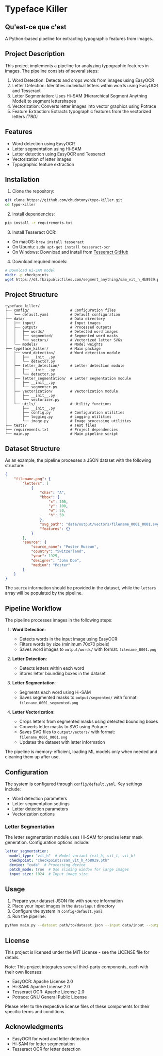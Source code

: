 # Typeface Killer 
## Qu'est-ce que c'est

A Python-based pipeline for extracting typographic features from images.

## Project Description

This project implements a pipeline for analyzing typographic features in images. The pipeline consists of several steps:

1. Word Detection: Detects and crops words from images using EasyOCR
2. Letter Detection: Identifies individual letters within words using EasyOCR and Tesseract
3. Letter Segmentation: Uses Hi-SAM (Hierarchical Segment Anything Model) to segment lettershapes
4. Vectorization: Converts letter images into vector graphics using Potrace
5. Feature Extraction: Extracts typographic features from the vectorized letters *(TBD)*

## Features

- Word detection using EasyOCR
- Letter segmentation using Hi-SAM
- Letter detection using EasyOCR and Tesseract
- Vectorization of letter images
- Typographic feature extraction

## Installation

1. Clone the repository:
```bash
git clone https://github.com/chudotony/typo-killer.git
cd typo-killer
```

2. Install dependencies:
```bash
pip install -r requirements.txt
```

3. Install Tesseract OCR:
- On macOS: `brew install tesseract`
- On Ubuntu: `sudo apt-get install tesseract-ocr`
- On Windows: Download and install from [Tesseract GitHub](https://github.com/UB-Mannheim/tesseract/wiki)

4. Download required models:
```bash
# Download Hi-SAM model
mkdir -p checkpoints
wget https://dl.fbaipublicfiles.com/segment_anything/sam_vit_h_4b8939.pth -O checkpoints/sam_vit_h_4b8939.pth
```

## Project Structure

```
typeface_killer/
├── config/                   # Configuration files
│   └── default.yaml          # Default configuration
├── data/                     # Data directory
│   ├── input/                # Input images
│   ├── output/               # Processed outputs
│   │   ├── words/            # Detected word images
│   │   ├── segmented/        # Segmented word masks
│   │   └── vectors/          # Vectorized letter SVGs
│   └── models/               # Model weights
├── typeface_killer/          # Main package
│   ├── word_detection/       # Word detection module
│   │   ├── __init__.py
│   │   └── detector.py
│   ├── letter_detection/     # Letter detection module
│   │   ├── __init__.py
│   │   └── detector.py
│   ├── letter_segmentation/  # Letter segmentation module
│   │   ├── __init__.py
│   │   └── segmenter.py
│   ├── vectorization/        # Vectorization module
│   │   ├── __init__.py
│   │   └── vectorizer.py
│   └── utils/                # Utility functions
│       ├── __init__.py
│       ├── config.py         # Configuration utilities
│       ├── logging.py        # Logging utilities
│       └── image.py          # Image processing utilities
├── tests/                    # Test files
├── requirements.txt          # Project dependencies
└── main.py                   # Main pipeline script
```

## Dataset Structure

As an example, the pipeline processes a JSON dataset with the following structure:

```json
{
    "filename.png": {
        "letters": [
            {
                "char": "A",
                "bbox": {
                    "x": 100,
                    "y": 100,
                    "w": 50,
                    "h": 50
                },
                "svg_path": "data/output/vectors/filename_0001_0001.svg",
                "features": {}
            }
        ],
        "source": {
            "source_name": "Poster Museum",
            "country": "Switzerland",
            "year": 1925,
            "designer": "John Doe",
            "medium": "Poster"
        }
    }
}
```

The `source` information should be provided in the dataset, while the `letters` array will be populated by the pipeline.

## Pipeline Workflow

The pipeline processes images in the following steps:

1. **Word Detection**:
   - Detects words in the input image using EasyOCR
   - Filters words by size (minimum 70x70 pixels)
   - Saves word images to `output/words/` with format: `filename_0001.png`

2. **Letter Detection**:
   - Detects letters within each word
   - Stores letter bounding boxes in the dataset

3. **Letter Segmentation**:
   - Segments each word using Hi-SAM
   - Saves segmented masks to `output/segmented/` with format: `filename_0001_segmented.png`

4. **Letter Vectorization**:
   - Crops letters from segmented masks using detected bounding boxes
   - Converts letter masks to SVG using Potrace
   - Saves SVG files to `output/vectors/` with format: `filename_0001_0001.svg`
   - Updates the dataset with letter information

The pipeline is memory-efficient, loading ML models only when needed and cleaning them up after use.

## Configuration

The system is configured through `config/default.yaml`. Key settings include:

- Word detection parameters
- Letter segmentation settings
- Letter detection parameters
- Vectorization options

### Letter Segmentation

The letter segmentation module uses Hi-SAM for precise letter mask generation. Configuration options include:

```yaml
letter_segmentation:
  model_type: "vit_h"  # Model variant (vit_h, vit_l, vit_b)
  checkpoint: "checkpoints/sam_vit_h_4b8939.pth"
  device: "cuda"  # Processing device
  patch_mode: true  # Use sliding window for large images
  input_size: 1024  # Input image size
```

## Usage

1. Prepare your dataset JSON file with source information
2. Place your input images in the `data/input` directory
3. Configure the system in `config/default.yaml`
4. Run the pipeline:
```bash
python main.py --dataset path/to/dataset.json --input data/input --output data/output
```

## License

This project is licensed under the MIT License - see the LICENSE file for details.

Note: This project integrates several third-party components, each with their own licenses:
- EasyOCR: Apache License 2.0
- Hi-SAM: Apache License 2.0
- Tesseract OCR: Apache License 2.0
- Potrace: GNU General Public License

Please refer to the respective license files of these components for their specific terms and conditions.

## Acknowledgments

- EasyOCR for word and letter detection
- Hi-SAM for letter segmentation
- Tesseract OCR for letter detection
